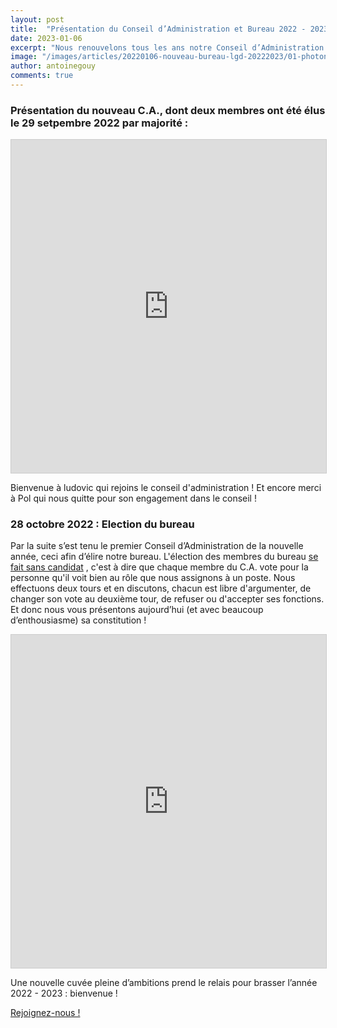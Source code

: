 ```yaml
---
layout: post
title:  "Présentation du Conseil d’Administration et Bureau 2022 - 2023 !"
date: 2023-01-06
excerpt: "Nous renouvelons tous les ans notre Conseil d’Administration par deux membres et élisons un nouveau bureau."
image: "/images/articles/20220106-nouveau-bureau-lgd-20222023/01-photonouveaubureau2223.jpg"
author: antoinegouy
comments: true
---
```


### Présentation du nouveau C.A., dont deux membres ont été élus le 29 setpembre 2022 par majorité :

<iframe class="airtable-embed" src="https://airtable.com/embed/shrYTfBLnlxUhVhS5?backgroundColor=purple&viewControls=on" frameborder="0" onmousewheel="" width="100%" height="533" style="background: transparent; border: 1px solid #ccc;"></iframe>

Bienvenue à ludovic qui rejoins le conseil d'administration ! Et encore merci à Pol qui nous quitte pour son engagement dans le conseil !

### 28 octobre 2022 : Election du bureau

Par la suite s’est tenu le premier Conseil d’Administration de la nouvelle année, ceci afin d’élire notre bureau. L'élection des membres du bureau [se fait sans candidat](http://universite-du-nous.org/wp-content/uploads/2013/09/esc-aide-2017-v0.1.pdf) , c'est à dire que chaque membre du C.A. vote pour la personne qu'il voit bien au rôle que nous assignons à un poste. Nous effectuons deux tours et en discutons, chacun est libre d'argumenter, de changer son vote au deuxième tour, de refuser ou d'accepter ses fonctions. Et donc nous vous présentons aujourd’hui (et avec beaucoup d’enthousiasme) sa constitution !

<iframe class="airtable-embed" src="https://airtable.com/embed/shrG5SU4LoTaRgCXP?backgroundColor=purple&viewControls=on" frameborder="0" onmousewheel="" width="100%" height="533" style="background: transparent; border: 1px solid #ccc;"></iframe>

Une nouvelle cuvée pleine d’ambitions prend le relais pour brasser l’année 2022 - 2023 : bienvenue !

<a href="http://adhesion.lyongamedev.pro/" class="button special fit">Rejoignez-nous !</a>